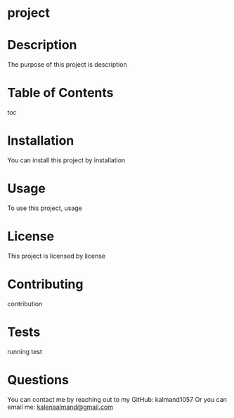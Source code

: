 # project
  # Description
  The purpose of this project is description
  # Table of Contents
  toc
  # Installation
  You can install this project by installation
  # Usage
  To use this project, usage
  # License
  This project is licensed by license
  # Contributing
  contribution
  # Tests
  running test
  # Questions
  You can contact me by reaching out to my GitHub: kalmand1057
  Or you can email me: kalenaalmand@gmail.com
